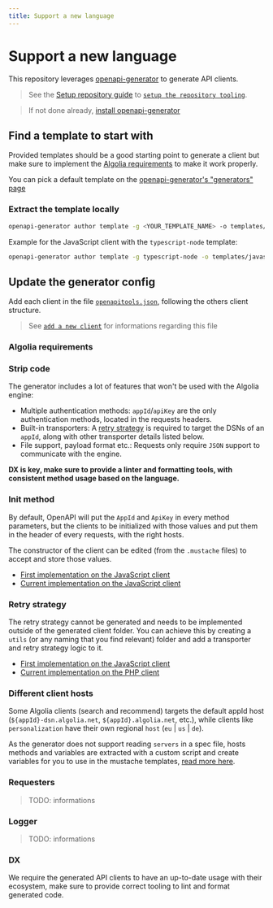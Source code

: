 ```yaml
---
title: Support a new language
---
```


# Support a new language

This repository leverages [openapi-generator](https://openapi-generator.tech/) to generate API clients.

> See the [Setup repository guide](/docs/setupRepository) to [`setup the repository tooling`](/docs/setupRepository#setup-the-repository-tooling).

> If not done already, [install openapi-generator](https://openapi-generator.tech/docs/installation/)

## Find a template to start with

Provided templates should be a good starting point to generate a client but make sure to implement the [Algolia requirements](#algolia-requirements) to make it work properly.

You can pick a default template on the [openapi-generator's "generators" page](https://openapi-generator.tech/docs/generators)

### Extract the template locally

```bash
openapi-generator author template -g <YOUR_TEMPLATE_NAME> -o templates/<YOUR_API_CLIENT_NAME>
```

Example for the JavaScript client with the `typescript-node` template:

```bash
openapi-generator author template -g typescript-node -o templates/javascript/
```

## Update the generator config

Add each client in the file [`openapitools.json`](https://github.com/algolia/api-clients-automation/blob/main/openapitools.json), following the others client structure.

> See [`add a new client`](/docs/addNewClient) for informations regarding this file

### Algolia requirements

### Strip code

The generator includes a lot of features that won't be used with the Algolia engine:

- Multiple authentication methods: `appId`/`apiKey` are the only authentication methods, located in the requests headers.
- Built-in transporters: A [retry strategy](#retry-strategy) is required to target the DSNs of an `appId`, along with other transporter details listed below.
- File support, payload format etc.: Requests only require `JSON` support to communicate with the engine.

**DX is key, make sure to provide a linter and formatting tools, with consistent method usage based on the language.**

### Init method

By default, OpenAPI will put the `AppId` and `ApiKey` in every method parameters, but the clients to be initialized with those values and put them in the header of every requests, with the right hosts.

The constructor of the client can be edited (from the `.mustache` files) to accept and store those values.

- [First implementation on the JavaScript client](https://github.com/algolia/api-clients-automation/pull/7)
- [Current implementation on the JavaScript client](https://github.com/algolia/api-clients-automation/blob/main/clients/algoliasearch-client-javascript/packages/client-search/src/searchApi.ts#L110-L125)

### Retry strategy

The retry strategy cannot be generated and needs to be implemented outside of the generated client folder. You can achieve this by creating a `utils` (or any naming that you find relevant) folder and add a transporter and retry strategy logic to it.

- [First implementation on the JavaScript client](https://github.com/algolia/api-clients-automation/pull/9)
- [Current implementation on the PHP client](https://github.com/algolia/api-clients-automation/tree/main/clients/algoliasearch-client-php/lib/RetryStrategy)

### Different client hosts

Some Algolia clients (search and recommend) targets the default appId host (`${appId}-dsn.algolia.net`, `${appId}.algolia.net`, etc.), while clients like `personalization` have their own regional `host` (`eu` | `us` | `de`).

As the generator does not support reading `servers` in a spec file, hosts methods and variables are extracted with a custom script and create variables for you to use in the mustache templates, [read more here](/docs/addNewClient#generators).

### Requesters

> TODO: informations

### Logger

> TODO: informations

### **DX**

We require the generated API clients to have an up-to-date usage with their ecosystem, make sure to provide correct tooling to lint and format generated code.
